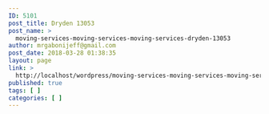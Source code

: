 ```yaml
---
ID: 5101
post_title: Dryden 13053
post_name: >
  moving-services-moving-services-moving-services-dryden-13053
author: mrgabonijeff@gmail.com
post_date: 2018-03-28 01:38:35
layout: page
link: >
  http://localhost/wordpress/moving-services-moving-services-moving-services-dryden-13053/
published: true
tags: [ ]
categories: [ ]
---
```

